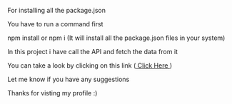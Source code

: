 For installing all the  package.json

You have to run a command first

 npm install or npm i (It will install all the package.json files in your system)

 In this project i have call the API and fetch the data from it

 You can take a look by clicking on this link (<a href="https://course-by-kapil.netlify.app/"> Click Here </a>)

Let me know if you have any suggestions

Thanks for visting my profile :)
